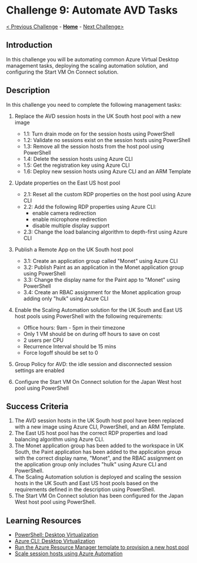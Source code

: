 # Challenge 9: Automate AVD Tasks

[< Previous Challenge](./08-Plan-Implement-BCDR.md) - **[Home](../README.md)** - [Next Challenge>](./10-Monitor-Manage-Performance-Health.md)

## Introduction

In this challenge you will be automating common Azure Virtual Desktop management tasks, deploying the scaling automation solution, and configuring the Start VM On Connect solution.

## Description

In this challenge you need to complete the following management tasks:

1. Replace the AVD session hosts in the UK South host pool with a new image

    - 1.1: Turn drain mode on for the session hosts using PowerShell
    - 1.2: Validate no sessions exist on the session hosts using PowerShell
    - 1.3: Remove all the session hosts from the host pool using PowerShell
    - 1.4: Delete the session hosts using Azure CLI
    - 1.5: Get the registration key using Azure CLI
    - 1.6: Deploy new session hosts using Azure CLI and an ARM Template

1. Update properties on the East US host pool

    - 2.1: Reset all the custom RDP properties on the host pool using Azure CLI
    - 2.2: Add the following RDP properties using Azure CLI:
        - enable camera redirection
        - enable microphone redirection
        - disable multiple display support
    - 2.3: Change the load balancing algorithm to depth-first using Azure CLI

1. Publish a Remote App on the UK South host pool

    - 3.1: Create an application group called "Monet" using Azure CLI
    - 3.2: Publish Paint as an application in the Monet application group using PowerShell
    - 3.3: Change the display name for the Paint app to "Monet" using PowerShell
    - 3.4: Create an RBAC assignment for the Monet application group adding only "hulk" using Azure CLI

1. Enable the Scaling Automation solution for the UK South and East US host pools using PowerShell with the following requirements:

    - Office hours: 9am - 5pm in their timezone
    - Only 1 VM should be on during off hours to save on cost
    - 2 users per CPU
    - Recurrence Interval should be 15 mins
    - Force logoff should be set to 0

1. Group Policy for AVD: the idle session and disconnected session settings are enabled    
1. Configure the Start VM On Connect solution for the Japan West host pool using PowerShell

## Success Criteria

1. The AVD session hosts in the UK South host pool have been replaced with a new image using Azure CLI, PowerShell, and an ARM Template.
2. The East US host pool has the correct RDP properties and load balancing algorithm using Azure CLI.
3. The Monet application group has been added to the workspace in UK South, the Paint application has been added to the application group with the correct display name, "Monet", and the RBAC assignment on the application group only includes "hulk" using Azure CLI and PowerShell.
4. The Scaling Automation solution is deployed and scaling the session hosts in the UK South and East US host pools based on the requirements defined in the description using PowerShell.
5. The Start VM On Connect solution has been configured for the Japan West host pool using PowerShell.

## Learning Resources

- [PowerShell: Desktop Virtualization](https://docs.microsoft.com/en-us/powershell/module/az.desktopvirtualization)
- [Azure CLI: Desktop Virtualization](https://docs.microsoft.com/en-us/cli/azure/ext/desktopvirtualization/desktopvirtualization)
- [Run the Azure Resource Manager template to provision a new host pool](https://docs.microsoft.com/en-us/azure/virtual-desktop/create-host-pools-azure-marketplace#run-the-azure-resource-manager-template-to-provision-a-new-host-pool)
- [Scale session hosts using Azure Automation](https://docs.microsoft.com/en-us/azure/virtual-desktop/set-up-scaling-script)

